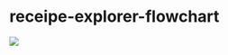 # receipe-explorer-flowchart

[![](https://mermaid.ink/img/pako:eNqVWFtz27YS_isYzvTN0YhXSX5oR5ZFijrNZaxe5pTWZBgSsnhCkSoviVU5_70LLECCFOXk9CEVgW93gd1vL_BZi_KYarfaLs2_RvuwqMhv948Zgf9--om8DZOMzI_HNInCKskz4gIKd-fBpmJoZXdL3rz5mdwFfpZUSZgm_9AtYu9wQ1d2yCKM9r19Q913wy95kVS0lBgdQWawSGlYkOXzMSlo3NVjCIz4NPnnItjs8694l7c0qwUY_11wyP3595IWZLHPk4h-U_fBCfqIbMBitCcPNEqOtCRvmPUwi2mMoHum5KXFFYh7IcugKylML7nRpR54tCIlIipaHMiuyA-khqNIIF56aQSLgoYVJRG7LflMT7dC7iOTk2i8_tI8-yWBy3LwL-I6S-6Ml__yY1nBA63qQkBieeBtB_ouB6QdLMI0JfMPvrT4loZpeXd6Fx6k25c22nWCTfiFgrKyTquSVDmqlygHUZPgPimPaXgiu7w4hFXV2CdpUlYSbQm0-Jzg5_Ts5nXWHLi53LQ58aKzgtednf9I6FcS0ypM0lZodiE0U4T0MQ-POFoC0X4eiM-Yn2ut9zhjjAg3iXEn92j5CnEkWJgSx3wh62BAh7C8FnbVM_r3chNpsx6iDWI_JrHEImnWg6RZK6RZD5Nm20EyZ65VzjzRihHm7uQ3BpEt6w5b-mRZI1nW18kigZYAik_kyXoaLPY0-kySHbvTrldL1lNEzc6-stlcWmHBWh-fH-ghh4Py2F8D83vr-nkex-wqlzAkilRqBEKpiFxX9-h_JRTTriAaMOWirmqzAmZWqFKtdxXpQ4pE9HUzcGnFS1caVhcVAWxInFwwxYLdRKgnqmYzwLAU99LEHLGESPOCkrsTcZOirMivFKJcXEkVReATcIILpFzghbjBFV3iEC4_gospg0LlRUa7mDquwVF1lvxdUwm-gSsdEs5VU8LRf645kGlC6mP4KZJodJprDeWaa7Uxde1XC7SAslC6TpNsLEUIBbywzCwcwwJ2aSoFMa3cSbDID5-SrCnWN_CDEzKusZ23tjCj3Cmmay9PXcwkd_ZDRd21BVp8zkRExsNV3VW4v-guoZcg4YYKu6tQfdFdEnLG90u726RGj7NW0-aBZn72BENIQrPqCmFbNPA1adAvxAuGtAjjHjftIVVbqYtDeshWb6jQt2Ifs7ZXe3grb7Dce0q5916fEby23ns2XAVy5chJWFDIGEi9r0m1JzZMAcmB5nVzMWSA58gD73jVOcK9krI5I7LUm0iQ0CFhoFYikZzeNID5jXzA7VERRo0q5Kc3gyqO52K6YgLamksr5d6Dpi9uLW0eaFmGT42-ttx7uv7qvOPpIjjAth9JDs-ScCk_7i-I2OnmcL54utnnvVwSt7MG88XTrUs5S5Wzv58vnijxF_lii-mmGeivZIrENd3rhayCrqQwteKGVjqEKox73Q56QiojsMIArIzzisXpoimvjObaK7OJ0TulgfaiLwS4U1bWQFRbQSWwK1PtfSsM88oeDMXK7kdCrKBN5_txWDnDYXBGBM4bQY0vyAM4H6SG46ACCw58IX7QkxXGfG7L12Wimk3D4bUggp8yaD4GwzcCNU15z8I2jmkk0Uh13_ze_Oejc33r1YHPR6f79uDA5ysu9p3X5z2_DZA_uTru-Y6icfrDw54QU6LvTxRFsx-Z84SEqmOq8s-fXU5iGPgJm60SaE1_Bez_nZd9j0z80U3eH2nBt0uyqT89FeFxf8GpUm48aii0OZUVPYjXzKMmXuHzAB4KHBC_L_gkin9MWMz1i9a2lTK6gBg4AoEGF1yr_kEA9gTGPKP5fdIUflhsnbuY9_tdHFbhtovkTp2L5w12rl2dRYqHYFcYFHNZCZXnt7x7JkdAJtLiDri_7xq0BGYaLLO4WZ3IVVygWdwLDMu6_zMsTEQ2x25U5vPgbfiZEgWBUZmzqID-qqijivz-8Ct2e5b7B8pm3q1UoAu8ofqMg0GqQRkCZULulUdQDNz6jwzTXA3THML0ISwAsN68f8dqBodvu1AWp_ncBm1VcSKsahyO0KBTuqtarbaq1Qn-DIHyOilplDcOlyDU14SLFgVULTZsg1rQXxThqZFw5I3lgiUWIJLPFdQ8NlKEqXh5XFxgKtAzaYyBVWrMBQnAt2OFGyDRLF8jhwutUeZfS5ILQlyBCVK4G9F3GQzp4G6MMxeiz9D12jF8o7RLd2OqgQMnV-24K5H8QbOxZMaje5FlddE8OTbiFbVpHkmKe0Bc7DYjZpxAyaxyYAI0h4xSSIIGLN5Dm0nwJ6ukfZO8yrYDBeCkadW14JKxkFedAvPhMiuZlvYE6KFGnRgR4YcBM3Qh_vTJrsMsM0-1UENCTWFLnI2UPFQtULpHbypaWUcRDDLbHjG0G-1AoasmsXarndnao1bt6YE-arfwMw6Lzyzq3wAX1lW-OWWRdguuoTdakddPe_lRH-HE9D4JgUEHuQjV5q88Vz-127P2rN2-sW1jZI-n1tQ2HGumO_aNdoJlQ3dGpulMrMnMsibmeGJ_u9H-4SomI9OwptbEmVqmbo9159u_LrPpyA?type=png)](https://mermaid.live/edit#pako:eNqVWFtz27YS_isYzvTN0YhXSX5oR5ZFijrNZaxe5pTWZBgSsnhCkSoviVU5_70LLECCFOXk9CEVgW93gd1vL_BZi_KYarfaLs2_RvuwqMhv948Zgf9--om8DZOMzI_HNInCKskz4gIKd-fBpmJoZXdL3rz5mdwFfpZUSZgm_9AtYu9wQ1d2yCKM9r19Q913wy95kVS0lBgdQWawSGlYkOXzMSlo3NVjCIz4NPnnItjs8694l7c0qwUY_11wyP3595IWZLHPk4h-U_fBCfqIbMBitCcPNEqOtCRvmPUwi2mMoHum5KXFFYh7IcugKylML7nRpR54tCIlIipaHMiuyA-khqNIIF56aQSLgoYVJRG7LflMT7dC7iOTk2i8_tI8-yWBy3LwL-I6S-6Ml__yY1nBA63qQkBieeBtB_ouB6QdLMI0JfMPvrT4loZpeXd6Fx6k25c22nWCTfiFgrKyTquSVDmqlygHUZPgPimPaXgiu7w4hFXV2CdpUlYSbQm0-Jzg5_Ts5nXWHLi53LQ58aKzgtednf9I6FcS0ypM0lZodiE0U4T0MQ-POFoC0X4eiM-Yn2ut9zhjjAg3iXEn92j5CnEkWJgSx3wh62BAh7C8FnbVM_r3chNpsx6iDWI_JrHEImnWg6RZK6RZD5Nm20EyZ65VzjzRihHm7uQ3BpEt6w5b-mRZI1nW18kigZYAik_kyXoaLPY0-kySHbvTrldL1lNEzc6-stlcWmHBWh-fH-ghh4Py2F8D83vr-nkex-wqlzAkilRqBEKpiFxX9-h_JRTTriAaMOWirmqzAmZWqFKtdxXpQ4pE9HUzcGnFS1caVhcVAWxInFwwxYLdRKgnqmYzwLAU99LEHLGESPOCkrsTcZOirMivFKJcXEkVReATcIILpFzghbjBFV3iEC4_gospg0LlRUa7mDquwVF1lvxdUwm-gSsdEs5VU8LRf645kGlC6mP4KZJodJprDeWaa7Uxde1XC7SAslC6TpNsLEUIBbywzCwcwwJ2aSoFMa3cSbDID5-SrCnWN_CDEzKusZ23tjCj3Cmmay9PXcwkd_ZDRd21BVp8zkRExsNV3VW4v-guoZcg4YYKu6tQfdFdEnLG90u726RGj7NW0-aBZn72BENIQrPqCmFbNPA1adAvxAuGtAjjHjftIVVbqYtDeshWb6jQt2Ifs7ZXe3grb7Dce0q5916fEby23ns2XAVy5chJWFDIGEi9r0m1JzZMAcmB5nVzMWSA58gD73jVOcK9krI5I7LUm0iQ0CFhoFYikZzeNID5jXzA7VERRo0q5Kc3gyqO52K6YgLamksr5d6Dpi9uLW0eaFmGT42-ttx7uv7qvOPpIjjAth9JDs-ScCk_7i-I2OnmcL54utnnvVwSt7MG88XTrUs5S5Wzv58vnijxF_lii-mmGeivZIrENd3rhayCrqQwteKGVjqEKox73Q56QiojsMIArIzzisXpoimvjObaK7OJ0TulgfaiLwS4U1bWQFRbQSWwK1PtfSsM88oeDMXK7kdCrKBN5_txWDnDYXBGBM4bQY0vyAM4H6SG46ACCw58IX7QkxXGfG7L12Wimk3D4bUggp8yaD4GwzcCNU15z8I2jmkk0Uh13_ze_Oejc33r1YHPR6f79uDA5ysu9p3X5z2_DZA_uTru-Y6icfrDw54QU6LvTxRFsx-Z84SEqmOq8s-fXU5iGPgJm60SaE1_Bez_nZd9j0z80U3eH2nBt0uyqT89FeFxf8GpUm48aii0OZUVPYjXzKMmXuHzAB4KHBC_L_gkin9MWMz1i9a2lTK6gBg4AoEGF1yr_kEA9gTGPKP5fdIUflhsnbuY9_tdHFbhtovkTp2L5w12rl2dRYqHYFcYFHNZCZXnt7x7JkdAJtLiDri_7xq0BGYaLLO4WZ3IVVygWdwLDMu6_zMsTEQ2x25U5vPgbfiZEgWBUZmzqID-qqijivz-8Ct2e5b7B8pm3q1UoAu8ofqMg0GqQRkCZULulUdQDNz6jwzTXA3THML0ISwAsN68f8dqBodvu1AWp_ncBm1VcSKsahyO0KBTuqtarbaq1Qn-DIHyOilplDcOlyDU14SLFgVULTZsg1rQXxThqZFw5I3lgiUWIJLPFdQ8NlKEqXh5XFxgKtAzaYyBVWrMBQnAt2OFGyDRLF8jhwutUeZfS5ILQlyBCVK4G9F3GQzp4G6MMxeiz9D12jF8o7RLd2OqgQMnV-24K5H8QbOxZMaje5FlddE8OTbiFbVpHkmKe0Bc7DYjZpxAyaxyYAI0h4xSSIIGLN5Dm0nwJ6ukfZO8yrYDBeCkadW14JKxkFedAvPhMiuZlvYE6KFGnRgR4YcBM3Qh_vTJrsMsM0-1UENCTWFLnI2UPFQtULpHbypaWUcRDDLbHjG0G-1AoasmsXarndnao1bt6YE-arfwMw6Lzyzq3wAX1lW-OWWRdguuoTdakddPe_lRH-HE9D4JgUEHuQjV5q88Vz-127P2rN2-sW1jZI-n1tQ2HGumO_aNdoJlQ3dGpulMrMnMsibmeGJ_u9H-4SomI9OwptbEmVqmbo9159u_LrPpyA)

